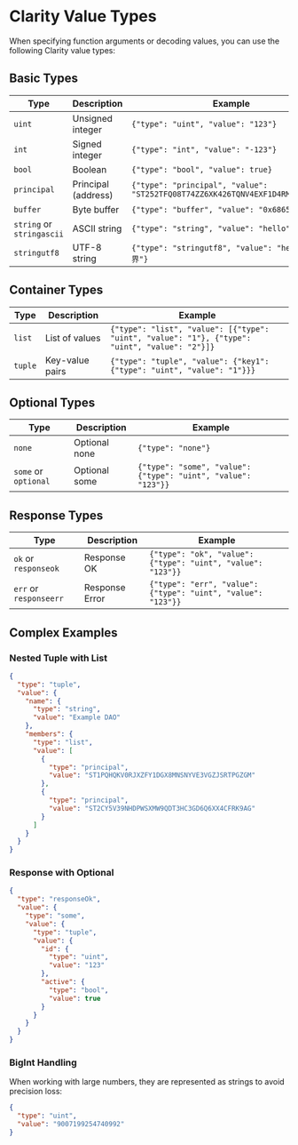 # Clarity Value Types

When specifying function arguments or decoding values, you can use the following Clarity value types:

## Basic Types

| Type | Description | Example |
|------|-------------|---------|
| `uint` | Unsigned integer | `{"type": "uint", "value": "123"}` |
| `int` | Signed integer | `{"type": "int", "value": "-123"}` |
| `bool` | Boolean | `{"type": "bool", "value": true}` |
| `principal` | Principal (address) | `{"type": "principal", "value": "ST252TFQ08T74ZZ6XK426TQNV4EXF1D4RMTTNCWFA"}` |
| `buffer` | Byte buffer | `{"type": "buffer", "value": "0x68656c6c6f"}` |
| `string` or `stringascii` | ASCII string | `{"type": "string", "value": "hello"}` |
| `stringutf8` | UTF-8 string | `{"type": "stringutf8", "value": "hello 世界"}` |

## Container Types

| Type | Description | Example |
|------|-------------|---------|
| `list` | List of values | `{"type": "list", "value": [{"type": "uint", "value": "1"}, {"type": "uint", "value": "2"}]}` |
| `tuple` | Key-value pairs | `{"type": "tuple", "value": {"key1": {"type": "uint", "value": "1"}}}` |

## Optional Types

| Type | Description | Example |
|------|-------------|---------|
| `none` | Optional none | `{"type": "none"}` |
| `some` or `optional` | Optional some | `{"type": "some", "value": {"type": "uint", "value": "123"}}` |

## Response Types

| Type | Description | Example |
|------|-------------|---------|
| `ok` or `responseok` | Response OK | `{"type": "ok", "value": {"type": "uint", "value": "123"}}` |
| `err` or `responseerr` | Response Error | `{"type": "err", "value": {"type": "uint", "value": "123"}}` |

## Complex Examples

### Nested Tuple with List
```json
{
  "type": "tuple",
  "value": {
    "name": {
      "type": "string",
      "value": "Example DAO"
    },
    "members": {
      "type": "list",
      "value": [
        {
          "type": "principal",
          "value": "ST1PQHQKV0RJXZFY1DGX8MNSNYVE3VGZJSRTPGZGM"
        },
        {
          "type": "principal",
          "value": "ST2CY5V39NHDPWSXMW9QDT3HC3GD6Q6XX4CFRK9AG"
        }
      ]
    }
  }
}
```

### Response with Optional
```json
{
  "type": "responseOk",
  "value": {
    "type": "some",
    "value": {
      "type": "tuple",
      "value": {
        "id": {
          "type": "uint",
          "value": "123"
        },
        "active": {
          "type": "bool",
          "value": true
        }
      }
    }
  }
}
```

### BigInt Handling
When working with large numbers, they are represented as strings to avoid precision loss:

```json
{
  "type": "uint",
  "value": "9007199254740992"
}
```
